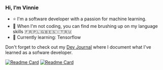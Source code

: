 ### Hi, I’m Vinnie

- ⭐ I'm a software developer with a passion for machine learning.
- 🔭 When I'm not coding, you can find me brushing up on my language skills 🇫🇷🇵🇱🇬🇧🇪🇸🇮🇹🇷🇺
- 🌱 Currently learning: Tensorflow

Don't forget to check out my [Dev Journal](https://www.vnctptr.me/) where I document what I've learned as a sofware developer.

[![Readme Card](https://github-readme-stats-sigma-five.vercel.app/api/pin/?username=vnctptr&repo=dev-journal&theme=dark)](https://github.com/vnctptr/dev-journal) [![Readme Card](https://github-readme-stats-sigma-five.vercel.app/api/pin/?username=vnctptr&repo=portfolio&theme=dark)](https://github.com/vnctptr/portfolio)

<!--
**vnctptr/vnctptr** is a ✨ _special_ ✨ repository because its `README.md` (this file) appears on your GitHub profile.

Here are some ideas to get you started:

- 🔭 I’m currently working on ...
- 🌱 I’m currently learning ...
- 👯 I’m looking to collaborate on ...
- 🤔 I’m looking for help with ...
- 💬 Ask me about ...
- 📫 How to reach me: ...
- 😄 Pronouns: ...
- ⚡ Fun fact: ...
-->
